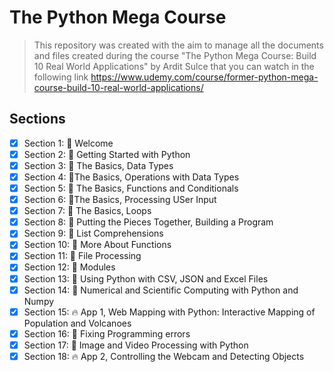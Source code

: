 # The Python Mega Course
> This repository was created with the aim to manage all the documents and files created during the course "The Python Mega Course: Build 10 Real World Applications" by Ardit Sulce that you can watch in the following link  https://www.udemy.com/course/former-python-mega-course-build-10-real-world-applications/

## Sections

- [X] Section 1: :beginner: Welcome 
- [X] Section 2: :beginner: Getting Started with Python 
- [X] Section 3: :beginner: The Basics, Data Types
- [X] Section 4: :beginner:The Basics, Operations with Data Types
- [X] Section 5: :beginner: The Basics, Functions and Conditionals
- [X] Section 6: :beginner:The Basics, Processing USer Input
- [X] Section 7: :beginner: The Basics, Loops
- [X] Section 8: :beginner: Putting the Pieces Together, Building a Program
- [X] Section 9: :beginner: List Comprehensions
- [X] Section 10: :beginner: More About Functions
- [X] Section 11: :beginner: File Processing
- [X] Section 12: :beginner: Modules
- [X] Section 13: :beginner: Using Python with CSV, JSON and Excel Files
- [X] Section 14: :beginner: Numerical and Scientific Computing with Python and Numpy
- [X] Section 15: :fire: App 1, Web Mapping with Python: Interactive Mapping of Population and Volcanoes
- [X] Section 16: :beginner: Fixing Programming errors
- [X] Section 17: :beginner: Image and Video Processing with Python
- [X] Section 18: :fire: App 2, Controlling the Webcam and Detecting Objects